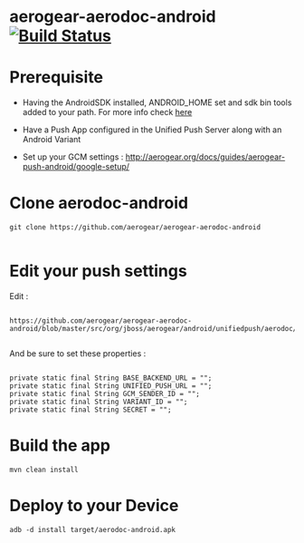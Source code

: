 aerogear-aerodoc-android [![Build Status](https://travis-ci.org/aerogear/aerogear-aerodoc-android.png)](https://travis-ci.org/aerogear/aerogear-aerodoc-android)
================

# Prerequisite

* Having the AndroidSDK installed, ANDROID_HOME set and sdk bin tools added to your path. For more info check [here](https://developer.android.com/sdk/index.html)

* Have a Push App configured in the Unified Push Server along with an Android Variant

* Set up your GCM settings : http://aerogear.org/docs/guides/aerogear-push-android/google-setup/
 
# Clone aerodoc-android

```
git clone https://github.com/aerogear/aerogear-aerodoc-android


```
# Edit your push settings 

Edit :
```

https://github.com/aerogear/aerogear-aerodoc-android/blob/master/src/org/jboss/aerogear/android/unifiedpush/aerodoc/AeroDocApplication.java


```

And be sure to set these properties : 

```

private static final String BASE_BACKEND_URL = "";
private static final String UNIFIED_PUSH_URL = "";
private static final String GCM_SENDER_ID = "";
private static final String VARIANT_ID = "";
private static final String SECRET = "";

```

# Build the app

``` mvn clean install ```

# Deploy to your Device

``` adb -d install target/aerodoc-android.apk ```

  


